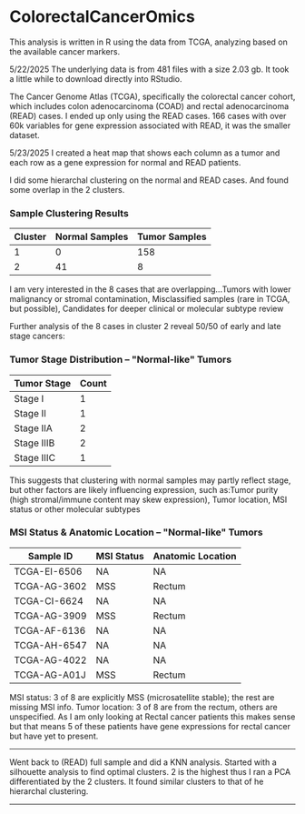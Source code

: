 # ColorectalCancerOmics
This analysis is written in R using the data from TCGA, analyzing based on the available cancer markers.

5/22/2025 The underlying data is from 481 files with a size 2.03 gb. It took a little while to download directly into RStudio.

The Cancer Genome Atlas (TCGA), specifically the colorectal cancer cohort, which includes colon adenocarcinoma (COAD) and rectal adenocarcinoma (READ) cases. I ended up only using the READ cases. 166 cases with over 60k variables for gene expression associated with READ, it was the smaller dataset. 

5/23/2025 I created a heat map that shows each column as a tumor and each row as a gene expression for normal and READ patients. 

I did some hierarchal clustering on the normal and READ cases. And found some overlap in the 2 clusters.

### Sample Clustering Results

| Cluster | Normal Samples | Tumor Samples |
|---------|----------------|----------------|
| 1       | 0              | 158            |
| 2       | 41             | 8              |


I am very interested in the 8 cases that are overlapping...Tumors with lower malignancy or stromal contamination, Misclassified samples (rare in TCGA, but possible), Candidates for deeper clinical or molecular subtype review

Further analysis of the 8 cases in cluster 2 reveal 50/50 of early and late stage cancers:
### Tumor Stage Distribution – "Normal-like" Tumors

| Tumor Stage | Count |
|-------------|-------|
| Stage I     | 1     |
| Stage II    | 1     |
| Stage IIA   | 2     |
| Stage IIIB  | 2     |
| Stage IIIC  | 1     |

This suggests that clustering with normal samples may partly reflect stage, but other factors are likely influencing expression, such as:Tumor purity (high stromal/immune content may skew expression), Tumor location, MSI status or other molecular subtypes

### MSI Status & Anatomic Location – "Normal-like" Tumors

| Sample ID         | MSI Status | Anatomic Location |
|-------------------|------------|--------------------|
| TCGA-EI-6506      | NA         | NA                 |
| TCGA-AG-3602      | MSS        | Rectum             |
| TCGA-CI-6624      | NA         | NA                 |
| TCGA-AG-3909      | MSS        | Rectum             |
| TCGA-AF-6136      | NA         | NA                 |
| TCGA-AH-6547      | NA         | NA                 |
| TCGA-AG-4022      | NA         | NA                 |
| TCGA-AG-A01J      | MSS        | Rectum             |

MSI status: 3 of 8 are explicitly MSS (microsatellite stable); the rest are missing MSI info. Tumor location: 3 of 8 are from the rectum, others are unspecified. As I am only looking at Rectal cancer patients this makes sense but that means 5 of these patients have gene expressions for rectal cancer but have yet to present.

*****************************************************************************************************************************************************************************************

Went back to (READ) full sample and did a KNN analysis. Started with a silhouette analysis to find optimal clusters. 2 is the highest thus I ran a PCA differentiated by the 2 clusters. It found similar clusters to that of he hierarchal clustering.

*****************************************************************************************************************************************************************************************




